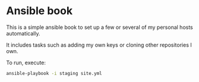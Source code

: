 # Ansible book

This is a simple ansible book to set up a few or several of my personal hosts
automatically.

It includes tasks such as adding my own keys or cloning other repositories I
own.

To run, execute:

```bash
ansible-playbook -i staging site.yml
```
